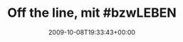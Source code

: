---
retweeted: false
source: <a href="http://twitter.com" rel="nofollow">Twitter Web Client</a>
entities:
  hashtags:
  - text: bzwLEBEN
    indices:
    - '18'
    - '27'
  symbols: []
  user_mentions: []
  urls: []
display_text_range:
- '0'
- '27'
favorite_count: '0'
id_str: '4714972493'
truncated: false
retweet_count: '0'
id: '4714972493'
created_at: Thu Oct 08 19:33:43 +0000 2009
favorited: false
full_text: 'Off the line, mit #bzwLEBEN'
lang: en
tags:
- bzwLEBEN
- pesos:twitter
date: '2009-10-08T19:33:43+00:00'
src: https://twitter.com/bascht/status/4714972493
original_url: https://twitter.com/bascht/status/4714972493
type: twitter_tweet
text: 'Off the line, mit #bzwLEBEN'
title: 'Off the line, mit #bzwLEBEN'

---